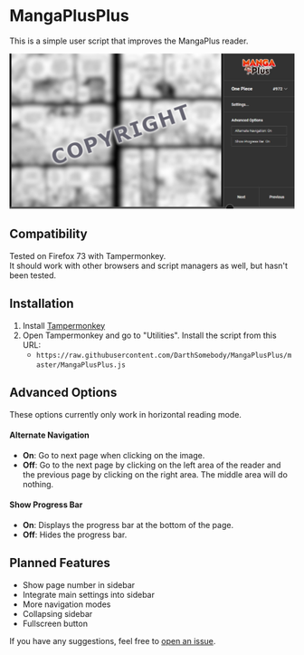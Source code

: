 # MangaPlusPlus
This is a simple user script that improves the MangaPlus reader.

![MangaPlusPlus Preview](/Images/preview.png)

## Compatibility
Tested on Firefox 73 with Tampermonkey.  
It should work with other browsers and script managers as well, but hasn't been tested.

## Installation
1. Install [Tampermonkey](https://www.tampermonkey.net/)
2. Open Tampermonkey and go to "Utilities". Install the script from this URL: 
    * `https://raw.githubusercontent.com/DarthSomebody/MangaPlusPlus/master/MangaPlusPlus.js`

## Advanced Options
These options currently only work in horizontal reading mode.

#### Alternate Navigation
* **On**: Go to next page when clicking on the image.
* **Off**: Go to the next page by clicking on the left area of the reader and the previous page by clicking on the right area. The middle area will do nothing.

#### Show Progress Bar
* **On**: Displays the progress bar at the bottom of the page.
* **Off**: Hides the progress bar.

## Planned Features
* Show page number in sidebar
* Integrate main settings into sidebar
* More navigation modes
* Collapsing sidebar
* Fullscreen button

If you have any suggestions, feel free to [open an issue](https://github.com/DarthSomebody/MangaPlusPlus/issues/new).
